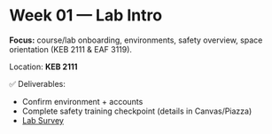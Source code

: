 # Week 01 — Lab Intro

**Focus:** course/lab onboarding, environments, safety overview, space orientation (KEB 2111 & EAF 3119).

Location: **KEB 2111**

✅ Deliverables:

  - Confirm environment + accounts
  - Complete safety training checkpoint (details in Canvas/Piazza)
  - [Lab Survey](go.umd.edu/ENME480-25-Survey)
